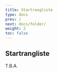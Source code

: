 ```yaml
---
title: Startrangliste   
type: docs
prev: /
next: docs/folder/
weight: 2
toc: false
---
```


## Startrangliste

T.B.A.